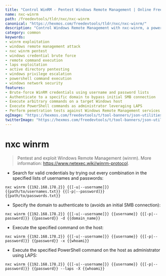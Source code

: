 ```yaml
---
title: "Control WinRM - Pentest Windows Remote Management | Online Free DevTools by Hexmos"
name: nxc-winrm
path: /freedevtools/tldr/nxc/nxc-winrm
canonical: "https://hexmos.com/freedevtools/tldr/nxc/nxc-winrm/"
description: "Control Windows Remote Management with nxc-winrm, a powerful penetration testing tool.  Exploit winrm vulnerabilities and manage remote systems securely. Free online tool, no registration required."
category: common
keywords:
- winrm exploitation
- windows remote management attack
- nxc winrm pentest
- windows credential brute force
- remote command execution
- laps exploitation
- active directory pentesting
- windows privilege escalation
- powershell command execution
- windows network security
features:
- Brute-force WinRM credentials using username and password lists
- Authenticate to a specific domain to bypass initial SMB connection
- Execute arbitrary commands on a target Windows host
- Execute PowerShell commands as administrator leveraging LAPS
- Perform penetration tests against Windows Remote Management services
ogImage: "https://hexmos.com/freedevtools/t/tool-banners/json-utilities-banner.png"
twitterImage: "https://hexmos.com/freedevtools/t/tool-banners/json-utilities-banner.png"
---
```


# nxc winrm

> Pentest and exploit Windows Remote Management (winrm).
> More information: <https://www.netexec.wiki/winrm-protocol>.

- Search for valid credentials by trying out every combination in the specified lists of usernames and passwords:

`nxc winrm {{192.168.178.2}} {{[-u|--username]}} {{path/to/usernames.txt}} {{[-p|--password]}} {{path/to/passwords.txt}}`

- Specify the domain to authenticate to (avoids an initial SMB connection):

`nxc winrm {{192.168.178.2}} {{[-u|--username]}} {{username}} {{[-p|--password]}} {{password}} -d {{domain_name}}`

- Execute the specified command on the host:

`nxc winrm {{192.168.178.2}} {{[-u|--username]}} {{username}} {{[-p|--password]}} {{password}} -x {{whoami}}`

- Execute the specified PowerShell command on the host as administrator using LAPS:

`nxc winrm {{192.168.178.2}} {{[-u|--username]}} {{username}} {{[-p|--password]}} {{password}} --laps -X {{whoami}}`
